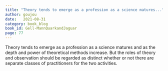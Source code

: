 ```yaml
---
title: "Theory tends to emerge as a profession as a science matures..."
author: goujou
date:   2021-08-31
category: book_blog
book_id: Gell-MannQuarkandJaguar
page: 77
---
```

Theory tends to emerge as a profession as a science matures and as the depth and power of theoretical methods increase.
But the roles of theory and observation should be regarded as distinct whether or not there are separate classes of practitioners for the two activities.
